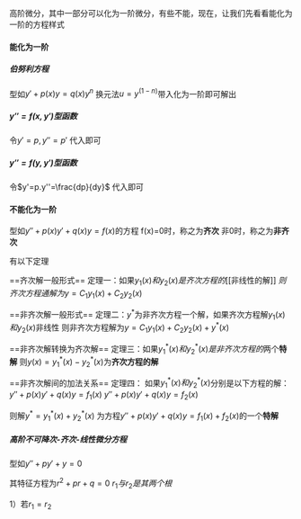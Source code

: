高阶微分，其中一部分可以化为一阶微分，有些不能，现在，让我们先看看能化为一阶的方程样式
#### 能化为一阶
##### 伯努利方程
型如$y'+p(x)y=q(x)y^n$
换元法$u=y^(1-n)$带入化为一阶即可解出

##### $y''=f(x,y')$型函数
令$y'=p,y''=p'$
代入即可

##### $y''=f(y,y')$型函数
令$y'=p.y''=\frac{dp}{dy}$
代入即可



#### 不能化为一阶
型如$y''+p(x)y'+q(x)y=f(x)$的方程
f(x)=0时，称之为**齐次**
非0时，称之为**非齐次**

有以下定理

==齐次解一般形式==
定理一：如果$y_{1}(x)和y_{2}(x)是齐次方程的$[[非线性的解]]
$则齐次方程通解为y=C_{1}y_{1}(x)+C_{2}y_{2}(x)$

==非齐次解一般形式==
定理二：$y^*$为非齐次方程一个解，如果齐次方程解$y_{1}(x)和y_{2}(x)$非线性
则非齐次方程解为$y=C_{1}y_{1}(x)+C_{2}y_{2}(x)+y^*(x)$

==非齐次解转换为齐次解==
定理三：如果$y^*_{1}(x)和y^*_{2}(x)是非齐次方程的$两个**特解**
则$y(x)=y^*_{1}(x)-y^*_{2}(x)$为**齐次方程的解**

==非齐次解间的加法关系==
定理四：
如果$y^*_{1}(x)和y^*_{2}(x)$分别是以下方程的解：
$y''+p(x)y'+q(x)y=f_{1}(x)$
$y''+p(x)y'+q(x)y=f_{2}(x)$

则解$y^*=y^*_{1}(x)+y^*_{2}(x)$
为方程$y''+p(x)y'+q(x)y=f_{1}(x)+f_{2}(x)$的一个**特解**

##### 高阶不可降次-齐次-线性微分方程
型如$y''+py'+y=0$

其特征方程为$r^2+pr+q=0$
$r_{1}与r_{2}是其两个根$

1）若$r_{1}=r_{2}$